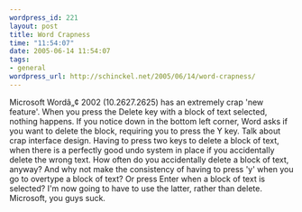 ```yaml
--- 
wordpress_id: 221
layout: post
title: Word Crapness
time: "11:54:07"
date: 2005-06-14 11:54:07
tags: 
- general
wordpress_url: http://schinckel.net/2005/06/14/word-crapness/
---
```

Microsoft Wordâ„¢ 2002 (10.2627.2625) has an extremely crap 'new feature'. When you press the Delete key with a block of text selected, nothing happens. If you notice down in the bottom left corner, Word asks if you want to delete the block, requiring you to press the Y key. Talk about crap interface design. Having to press two keys to delete a block of text, when there is a perfectly good undo system in place if you accidentally delete the wrong text. How often do you accidentally delete a block of text, anyway? And why not make the consistency of having to press 'y' when you go to overtype a block of text? Or press Enter when a block of text is selected? I'm now going to have to use the latter, rather than delete. Microsoft, you guys suck. 
